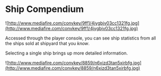 # Ship Compendium #

![http://www.mediafire.com/convkey/9ff1/4jygbjv03cc1321fg.jpg](http://www.mediafire.com/convkey/9ff1/4jygbjv03cc1321fg.jpg)

Accessed through the player console, you can see ship statistics from all the ships sold at shipyard that you _know_.

Selecting a single ship brings up more detailed information.

![http://www.mediafire.com/convkey/8859/n6xizd3tan5xirbfg.jpg](http://www.mediafire.com/convkey/8859/n6xizd3tan5xirbfg.jpg)